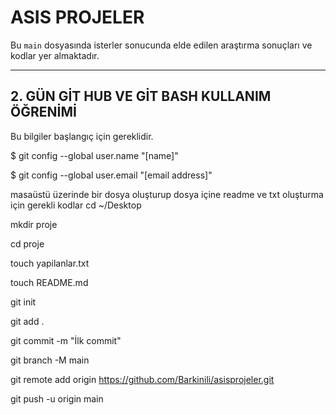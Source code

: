 # ASIS PROJELER

Bu `main` dosyasında isterler sonucunda elde edilen araştırma sonuçları ve kodlar yer almaktadır.

---
## 2. GÜN GİT HUB VE GİT BASH KULLANIM ÖĞRENİMİ

Bu bilgiler başlangıç için gereklidir.

$ git config --global user.name "[name]"

$ git config --global user.email "[email address]"


masaüstü üzerinde bir dosya oluşturup dosya içine readme ve txt oluşturma için gerekli kodlar 
cd ~/Desktop

mkdir proje

cd proje

touch yapilanlar.txt

touch README.md

git init

git add .

git commit -m "İlk commit"

git branch -M main

git remote add origin https://github.com/Barkinili/asisprojeler.git

git push -u origin main 

